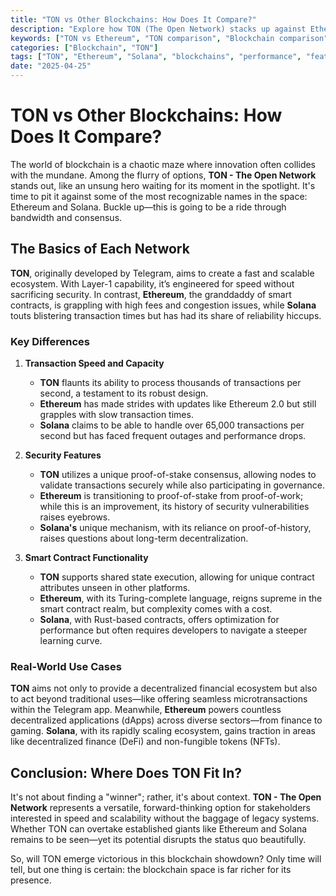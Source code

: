 ```yaml
---
title: "TON vs Other Blockchains: How Does It Compare?"
description: "Explore how TON (The Open Network) stacks up against Ethereum, Solana, and other leading blockchains in terms of performance, scalability, and features."
keywords: ["TON vs Ethereum", "TON comparison", "Blockchain comparison", "TON vs Solana", "Best blockchain"]
categories: ["Blockchain", "TON"]
tags: ["TON", "Ethereum", "Solana", "blockchains", "performance", "features", "analysis"]
date: "2025-04-25"
---
```


# TON vs Other Blockchains: How Does It Compare?

The world of blockchain is a chaotic maze where innovation often collides with the mundane. Among the flurry of options, **TON - The Open Network** stands out, like an unsung hero waiting for its moment in the spotlight. It's time to pit it against some of the most recognizable names in the space: Ethereum and Solana. Buckle up—this is going to be a ride through bandwidth and consensus.

## The Basics of Each Network

**TON**, originally developed by Telegram, aims to create a fast and scalable ecosystem. With Layer-1 capability, it’s engineered for speed without sacrificing security. In contrast, **Ethereum**, the granddaddy of smart contracts, is grappling with high fees and congestion issues, while **Solana** touts blistering transaction times but has had its share of reliability hiccups.

### Key Differences

1. **Transaction Speed and Capacity**
   - **TON** flaunts its ability to process thousands of transactions per second, a testament to its robust design.
   - **Ethereum** has made strides with updates like Ethereum 2.0 but still grapples with slow transaction times.
   - **Solana** claims to be able to handle over 65,000 transactions per second but has faced frequent outages and performance drops.

2. **Security Features**
   - **TON** utilizes a unique proof-of-stake consensus, allowing nodes to validate transactions securely while also participating in governance.
   - **Ethereum** is transitioning to proof-of-stake from proof-of-work; while this is an improvement, its history of security vulnerabilities raises eyebrows.
   - **Solana's** unique mechanism, with its reliance on proof-of-history, raises questions about long-term decentralization.

3. **Smart Contract Functionality**
   - **TON** supports shared state execution, allowing for unique contract attributes unseen in other platforms.
   - **Ethereum**, with its Turing-complete language, reigns supreme in the smart contract realm, but complexity comes with a cost.
   - **Solana**, with Rust-based contracts, offers optimization for performance but often requires developers to navigate a steeper learning curve.

### Real-World Use Cases

**TON** aims not only to provide a decentralized financial ecosystem but also to act beyond traditional uses—like offering seamless microtransactions within the Telegram app. Meanwhile, **Ethereum** powers countless decentralized applications (dApps) across diverse sectors—from finance to gaming. **Solana**, with its rapidly scaling ecosystem, gains traction in areas like decentralized finance (DeFi) and non-fungible tokens (NFTs).

## Conclusion: Where Does TON Fit In?

It's not about finding a "winner"; rather, it's about context. **TON - The Open Network** represents a versatile, forward-thinking option for stakeholders interested in speed and scalability without the baggage of legacy systems. Whether TON can overtake established giants like Ethereum and Solana remains to be seen—yet its potential disrupts the status quo beautifully. 

So, will TON emerge victorious in this blockchain showdown? Only time will tell, but one thing is certain: the blockchain space is far richer for its presence.